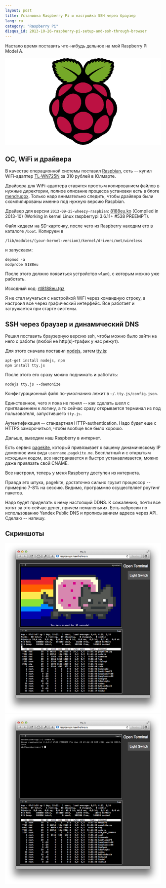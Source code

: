 ```yaml
---
layout: post
title: Установка Raspberry Pi и настройка SSH через браузер
lang: ru
category: "Raspberry Pi"
disqus_id: 2013-10-26-raspberry-pi-setup-and-ssh-through-browser
---
```


Настало время поставить что-нибудь дельное на мой Raspberry Pi Model A.

![raspberry pi logo](/assets/raspberrypi/raspberry_pi_logo1.png)

## ОС, WiFi и драйвера

В качестве операционной системы поставил [Raspbian], сеть -- купил WiFi-адаптер [TL-WN725N] за 310 рублей в Юлмарте.

Драйвера для WiFi-адаптера ставятся простым копированием файлов в нужные директории, полное описание процесса установки есть в блоге [mendrugox]. Только надо внимательно следить, чтобы драйвера были скомпилированы именно под нужную версию Raspbian.

Драйвер для версии `2013-09-25-wheezy-raspbian`: [8188eu.ko] (Compiled in 2013-10) (Working in kernel Linux raspberrypi 3.6.11+ #538 PREEMPT).

Файл кидаем на SD-карточку, после чего из Raspberry находим его в каталоге `/boot`. Копируем в

    /lib/modules/(your-kernel-version)/kernel/drivers/net/wireless

и запускаем:

    depmod -a
    modprobe 8188eu

После этого должно появиться устройство `wlan0`, с которым можно уже работать.

Исходный код: [rtl8188eu.tgz]

Я не стал мучаться с настройкой WiFi через командную строку, а настроил все через графический интерфейс. Все работает и загружается при старте системы.

## SSH через браузер и динамический DNS

Решил поставить браузерную версию ssh, чтобы можно было зайти на него с работы (любой не http(s)-трафик у нас режут).

Для этого сначала поставил [nodejs], затем [tty.js]:

    apt-get install nodejs, npm
    npm install tty.js

После этого его сразу можно поднимать и работать:

    nodejs tty.js --daemonize

Конфигурационный файл по-умолчанию лежит в `~/.tty.js/config.json`.

Единственное, чего я пока не понял -- как сделать шелл с приглашением к логину, а то сейчас сразу открывается терминал из под пользователя, запустившего `tty.js`.

Аутентификация -- стандартная HTTP-authentication. Надо будет еще с HTTPS заморочиться, чтобы вообще все было хорошо.

Дальше, выводим наш Raspberry в интернет.

Есть сервис [pagekite], который привязывает к вашему динамическому IP доменное имя вида `username.pagekite.me`. Бесплатный и с открытым исходным кодом, все настраивается и быстро устанавливается, можно даже привязать свой CNAME.

Все настроил, теперь у меня Raspberry доступен из интернета.

Правда это штука, pagekite, достаточно сильно грузит процессор -- примерно 7-8% на сессию. Видимо, программно осуществляет роутинг пакетов.

Надо будет приделать к нему настоящий DDNS. К сожалению, почти все хотят за это сейчас денег, причем немаленьких. Есть наброски по использованию Yandex Public DNS и прописыванием адреса через API. Сделаю -- напишу.

## Скриншоты

<div class="photos">
  <img src="/assets/raspberrypi/screenshot-1.png" data-caption="Nyancat в терминале, pagekite жрет 25% процессора">
  <img src="/assets/raspberrypi/screenshot-2.png" data-caption="Без нагрузки pagekite жрет 6-7% процессора">
</div>


[Raspbian]: http://www.raspbian.org
[TL-WN725N]: http://www.tp-linkru.com/products/details/?categoryid=243&model=TL-WN725N
[mendrugox]: http://www.mendrugox.net/2013/08/tp-link-tl-wn725n-v2-working-on-raspberry-raspbian/
[8188eu.ko]: /assets/raspberrypi/8188eu.ko
[rtl8188eu.tgz]: /assets/raspberrypi/rtl8188eu.tgz
[tty.js]: https://github.com/chjj/tty.js/
[pagekite]: https://pagekite.net
[nodejs]: http://nodejs.org
